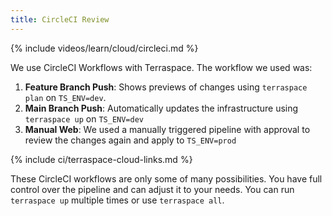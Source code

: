 ```yaml
---
title: CircleCI Review
---
```


{% include videos/learn/cloud/circleci.md %}

We use CircleCI Workflows with Terraspace. The workflow we used was:

1. **Feature Branch Push**: Shows previews of changes using `terraspace plan` on `TS_ENV=dev`.
2. **Main Branch Push**: Automatically updates the infrastructure using `terraspace up` on `TS_ENV=dev`
3. **Manual Web**: We used a manually triggered pipeline with approval to review the changes again and apply to `TS_ENV=prod`

{% include ci/terraspace-cloud-links.md %}

These CircleCI workflows are only some of many possibilities. You have full control over the pipeline and can adjust it to your needs. You can run `terraspace up` multiple times or use `terraspace all`.
